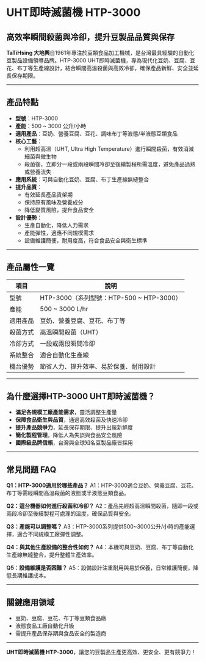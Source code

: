 # UHT即時滅菌機 HTP-3000

## 高效率瞬間殺菌與冷卻，提升豆製品品質與保存

**TaTiHsing 大地興**自1961年專注於豆類食品加工機械，是台灣最具經驗的自動化豆製品設備領導品牌。HTP-3000 UHT即時滅菌機，專為現代化豆奶、豆腐、豆花、布丁等生產線設計，結合瞬間高溫殺菌與高效冷卻，確保產品新鮮、安全並延長保存期限。

---

## 產品特點

- **型號**：HTP-3000
- **產能**：500 ~ 3000 公升/小時
- **適用產品**：豆奶、營養豆腐、豆花、調味布丁等液態/半液態豆類食品
- **核心工藝**：
    - 利用超高溫（UHT, Ultra High Temperature）進行瞬間殺菌，有效消滅細菌與微生物
    - 殺菌後，立即分一段或兩段瞬間冷卻至後續製程所需溫度，避免產品過熟或營養流失
- **應用系統**：可與自動化豆奶、豆腐、布丁生產線無縫整合
- **提升品質**：
    - 有效延長產品貨架期
    - 保持原有風味及營養成分
    - 降低變質風險，提升食品安全
- **設計優勢**：
    - 生產自動化，降低人力需求
    - 產能彈性，適應不同規模需求
    - 設備維護簡便，耐用度高，符合食品安全與衛生標準

---

## 產品屬性一覽

| 項目       | 說明                                          |
|------------|-----------------------------------------------|
| 型號       | HTP-3000（系列型號：HTP-500 ~ HTP-3000）      |
| 產能       | 500 ~ 3000 L/hr                               |
| 適用產品   | 豆奶、營養豆腐、豆花、布丁等                   |
| 殺菌方式   | 高溫瞬間殺菌（UHT）                            |
| 冷卻方式   | 一段或兩段瞬間冷卻                             |
| 系統整合   | 適合自動化生產線                               |
| 機台優勢   | 節省人力、提升效率、易於保養、耐用設計         |

---

## 為什麼選擇HTP-3000 UHT即時滅菌機？

- **滿足各規模工廠產能需求**，靈活調整生產量
- **保障食品衛生與品質**，通過高效殺菌及快速冷卻
- **提升產品競爭力**，延長保存期限、提升出廠新鮮度
- **簡化製程管理**，降低人為失誤與食品安全風險
- **國際級品牌信賴**，台灣與全球知名豆製品廠皆採用

---

## 常見問題 FAQ

**Q1：HTP-3000適用於哪些產品？**
A1：HTP-3000適合豆奶、營養豆腐、豆花、布丁等需經瞬間高溫殺菌的液態或半液態豆類食品。

**Q2：這台機器如何進行殺菌和冷卻？**
A2：產品先經超高溫瞬間殺菌，隨即一段或兩段冷卻至後續製程可處理的溫度，確保品質與安全。

**Q3：產能可以調整嗎？**
A3：HTP-3000系列提供500~3000公升/小時的產能選擇，適合不同規模工廠彈性調整。

**Q4：與其他生產設備的整合性如何？**
A4：本機可與豆奶、豆腐、布丁等自動化生產線無縫整合，提升整體生產效率。

**Q5：設備維護是否困難？**
A5：設備設計注重耐用與易於保養，日常維護簡便，降低長期維護成本。

---

## 關鍵應用領域

- 豆奶、豆腐、豆花、布丁等豆類食品廠
- 液態食品工廠自動化升級
- 需提升產品保存期與食品安全的製造商

---

**UHT即時滅菌機 HTP-3000**，讓您的豆製品生產更高效、更安全、更有競爭力！